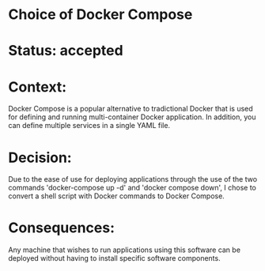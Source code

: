 # Choice of Docker Compose

# Status: accepted

# Context:

Docker Compose is a popular alternative to tradictional Docker that is used for 
defining and running multi-container Docker application. In addition, you can 
define multiple services in a single YAML file.

# Decision:

Due to the ease of use for deploying applications through the use of the two 
commands 'docker-compose up -d' and 'docker compose down', I chose to convert
a shell script with Docker commands to Docker Compose.

# Consequences:

Any machine that wishes to run applications using this software can be deployed 
without having to install specific software components. 

